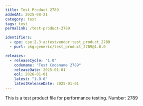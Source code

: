 ```yaml
---
title: Test Product 2789
addedAt: 2025-08-21
category: test
tags: test
permalink: /test-product-2789

identifiers:
  - cpe: cpe:2.3:a:testvendor:test_product_2789
  - purl: pkg:generic/test_product_2789@1.0.0

releases:
  - releaseCycle: "1.0"
    codename: "Test Codename 2789"
    releaseDate: 2025-01-01
    eol: 2026-01-01
    latest: "1.0.0"
    latestReleaseDate: 2025-01-01
---
```


This is a test product file for performance testing. Number: 2789
